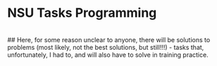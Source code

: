 <h1>NSU Tasks Programming</h1>
<br>
## Here, for some reason unclear to anyone, there will be solutions to problems (most likely, not the best solutions, but still!!!) - tasks that, unfortunately, I had to, and will also have to solve in training practice.
